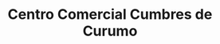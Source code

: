 ---
title: "Centro Comercial Cumbres de Curumo"
url: /caracas/centro-comercial-cumbres-de-curumo/
shop: Einkaufszentrum
---